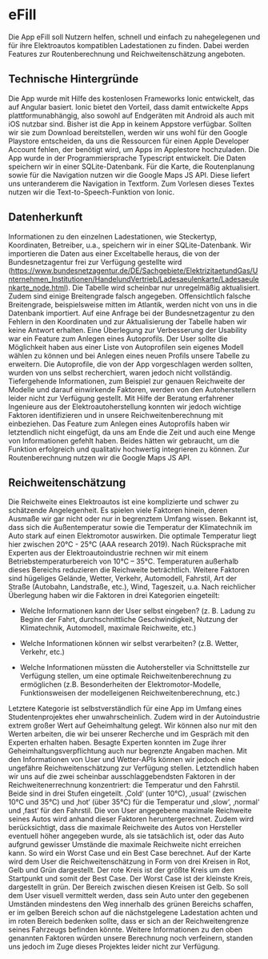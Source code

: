 # eFill

Die App eFill soll Nutzern helfen, schnell und einfach zu nahegelegenen und für ihre Elektroautos kompatiblen Ladestationen zu finden. Dabei werden Features zur Routenberechnung und Reichweitenschätzung angeboten.

## Technische Hintergründe

Die App wurde mit Hilfe des kostenlosen Frameworks Ionic entwickelt, das auf Angular basiert. Ionic bietet den Vorteil, dass damit entwickelte Apps plattformunabhängig, also sowohl auf Endgeräten mit Android als auch mit iOS nutzbar sind. Bisher ist die App in keinem Appstore verfügbar. Sollten wir sie zum Download bereitstellen, werden wir uns wohl für den Google Playstore entscheiden, da uns die Ressourcen für einen Apple Developer Account fehlen, der benötigt wird, um Apps im Applestore hochzuladen. Die App wurde in der Programmiersprache Typescript entwickelt. Die Daten speichern wir in einer SQLite-Datenbank. Für die Karte, die Routenplanung sowie für die Navigation nutzen wir die Google Maps JS API. Diese liefert uns unteranderem die Navigation in Textform. Zum Vorlesen dieses Textes nutzen wir die Text-to-Speech-Funktion von Ionic.


## Datenherkunft

Informationen zu den einzelnen Ladestationen, wie Steckertyp, Koordinaten, Betreiber, u.a., speichern wir in einer SQLite-Datenbank. Wir importieren die Daten aus einer Exceltabelle heraus, die von der Bundesnetzagentur frei zur Verfügung gestellte wird (https://www.bundesnetzagentur.de/DE/Sachgebiete/ElektrizitaetundGas/Unternehmen_Institutionen/HandelundVertrieb/Ladesaeulenkarte/Ladesaeulenkarte_node.html). Die Tabelle wird scheinbar nur unregelmäßig aktualisiert. Zudem sind einige Breitengrade falsch angegeben. Offensichtlich falsche Breitengrade, beispielsweise mitten im Atlantik, werden nicht von uns in die Datenbank importiert. Auf eine Anfrage bei der Bundesnetzagentur zu den Fehlern in den Koordinaten und zur Aktualisierung der Tabelle haben wir keine Antwort erhalten.
Eine Überlegung zur Verbesserung der Usability war ein Feature zum Anlegen eines Autoprofils. Der User sollte die Möglichkeit haben aus einer Liste von Autoprofilen sein eigenes Modell wählen zu können und bei Anlegen eines neuen Profils unsere Tabelle zu erweitern. Die Autoprofile, die von der App vorgeschlagen werden sollten, wurden von uns selbst recherchiert, waren jedoch nicht vollständig. Tiefergehende Informationen, zum Beispiel zur genauen Reichweite der Modelle und darauf einwirkende Faktoren, werden von den Autoherstellern leider nicht zur Verfügung gestellt. Mit Hilfe der Beratung erfahrener Ingenieure aus der Elektroautoherstellung konnten wir jedoch wichtige Faktoren identifizieren und in unsere Reichweitenberechnung mit einbeziehen. Das Feature zum Anlegen eines Autoprofils haben wir letztendlich nicht eingefügt, da uns am Ende die Zeit und auch eine Menge von Informationen gefehlt haben. Beides hätten wir gebraucht, um die Funktion erfolgreich und qualitativ hochwertig integrieren zu können. Zur Routenberechnung nutzen wir die Google Maps JS API.


## Reichweitenschätzung

Die Reichweite eines Elektroautos ist eine komplizierte und schwer zu schätzende Angelegenheit. Es spielen viele Faktoren hinein, deren Ausmaße wir gar nicht oder nur in begrenztem Umfang wissen. Bekannt ist, dass sich die Außentemperatur sowie die Temperatur der Klimatechnik im Auto stark auf einen Elektromotor auswirken. Die optimale Temperatur liegt hier zwischen 20°C - 25°C (AAA research 2019). Nach Rücksprache mit Experten aus der Elektroautoindustrie rechnen wir mit einem Betriebstemperaturbereich von 10°C – 35°C. Temperaturen außerhalb dieses Bereichs reduzieren die Reichweite beträchtlich. 
Weitere Faktoren sind hügeliges Gelände, Wetter, Verkehr, Automodell, Fahrstil, Art der Straße (Autobahn, Landstraße, etc.), Wind, Tageszeit, u.a. 
Nach reichlicher Überlegung haben wir die Faktoren in drei Kategorien eingeteilt:

* Welche Informationen kann der User selbst eingeben? (z. B. Ladung zu Beginn der Fahrt, durchschnittliche Geschwindigkeit, Nutzung der Klimatechnik, Automodell, maximale Reichweite, etc.)

* Welche Informationen können wir selbst verarbeiten? (z.B. Wetter, Verkehr, etc.)

* Welche Informationen müssten die Autohersteller via Schnittstelle zur Verfügung stellen, um eine optimale Reichweitenberechnung zu ermöglichen (z.B. Besonderheiten der Elektromotor-Modelle, Funktionsweisen der modelleigenen Reichweitenberechnung, etc.) 

Letztere Kategorie ist selbstverständlich für eine App im Umfang eines Studentenprojektes eher unwahrscheinlich. Zudem wird in der Autoindustrie extrem großer Wert auf Geheimhaltung gelegt. Wir können also nur mit den Werten arbeiten, die wir bei unserer Recherche und im Gespräch mit den Experten erhalten haben. Besagte Experten konnten im Zuge ihrer Geheimhaltungsverpflichtung auch nur begrenzte Angaben machen. 
Mit den Informationen von User und Wetter-APIs können wir jedoch eine ungefähre Reichweitenschätzung zur Verfügung stellen. Letztendlich haben wir uns auf die zwei scheinbar ausschlaggebendsten Faktoren in der Reichweitenerrechnung konzentriert: die Temperatur und den Fahrstil. Beide sind in drei Stufen eingeteilt. ‚Cold‘ (unter 10°C), ‚usual‘ (zwischen 10°C und 35°C) und ‚hot‘ (über 35°C) für die Temperatur und ‚slow‘, ‚normal‘ und ‚fast‘ für den Fahrstil. Die von User angegebene maximale Reichweite seines Autos wird anhand dieser Faktoren heruntergerechnet. Zudem wird berücksichtigt, dass die maximale Reichweite des Autos von Hersteller eventuell höher angegeben wurde, als sie tatsächlich ist, oder das Auto aufgrund gewisser Umstände die maximale Reichweite nicht erreichen kann. So wird ein Worst Case und ein Best Case berechnet. Auf der Karte wird dem User die Reichweitenschätzung in Form von drei Kreisen in Rot, Gelb und Grün dargestellt. Der rote Kreis ist der größte Kreis um den Startpunkt und somit der Best Case. Der Worst Case ist der kleinste Kreis, dargestellt in grün. Der Bereich zwischen diesen Kreisen ist Gelb. So soll dem User visuell vermittelt werden, dass sein Auto unter den gegebenen Umständen mindestens den Weg innerhalb des grünen Bereichs schaffen, er im gelben Bereich schon auf die nächstgelegene Ladestation achten und im roten Bereich bedenken sollte, dass er sich an der Reichweitengrenze seines Fahrzeugs befinden könnte. Weitere Informationen zu den oben genannten Faktoren würden unsere Berechnung noch verfeinern, standen uns jedoch im Zuge dieses Projektes leider nicht zur Verfügung. 
